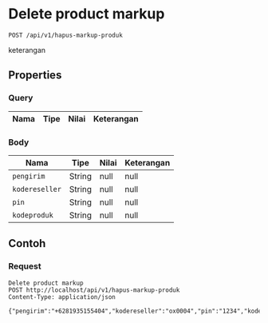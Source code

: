 # Delete product markup
```http
POST /api/v1/hapus-markup-produk
```
keterangan
## Properties
### Query
Nama | Tipe | Nilai | Keterangan
--- | --- | --- | ---
### Body
Nama | Tipe | Nilai | Keterangan
--- | --- | --- | ---
<code>pengirim</code> | String | null | null
<code>kodereseller</code> | String | null | null
<code>pin</code> | String | null | null
<code>kodeproduk</code> | String | null | null
## Contoh
### Request
```http
Delete product markup
POST http://localhost/api/v1/hapus-markup-produk
Content-Type: application/json

{"pengirim":"+6281935155404","kodereseller":"ox0004","pin":"1234","kodeproduk":"test5"}
```
